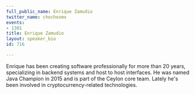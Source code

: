 ```yaml
---
full_public_name: Enrique Zamudio
twitter_name: chochosmx
events:
- 1301
title: Enrique Zamudio
layout: speaker_bio
id: 716

---
```

Enrique has been creating software professionally for more than 20 years, specializing in backend systems and host to host interfaces. He was named Java Champion in 2015 and is part of the Ceylon core team. Lately he's been involved in cryptocurrency-related technologies.